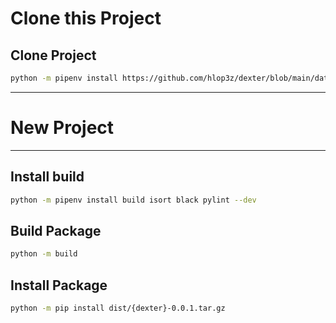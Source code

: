 # Clone this Project

## Clone Project
```sh
python -m pipenv install https://github.com/hlop3z/dexter/blob/main/data/builds/dexter-0.0.1.tar.gz
```

---
# New Project
---

## Install **build**
```sh
python -m pipenv install build isort black pylint --dev
```

## Build **Package**
```sh
python -m build
```

## Install **Package**
```sh
python -m pip install dist/{dexter}-0.0.1.tar.gz
```